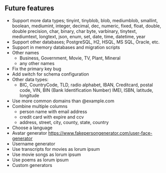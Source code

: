 
## Future features

- Support more data types;
  tinyint, tinyblob, blob, mediumblob, smallint, boolean, mediumint, integer, decimal,
  dec, numeric, fixed, float, double, double precision, char, binary, char byte, 
  varbinary, tinytext, mediumtext, longtext, json, enum, set, date, time, datetime,
  year
- Support other databases;
  PostgreSQL, H2, HSQL, MS SQL, Oracle, etc.
- Support in memory databases and migration scripts
- Other names
  - Business, Government, Movie, TV, Plant, Mineral
  - any other names
- Fix the primary key bug
- Add switch for schema configuration
- Other data types:
  - BIC, CountryCode, TLD, radio alphabet, IBAN, 
    Creditcard, postal code, VIN, BIN (Bank Identification Number)
    IMEI, ISBN, latitude, longitude
- Use more common domains than @example.com
- Combine multiple columns
  - person name with email address
  - credit card with expire and ccv
  - address, street, city, county, state, country
- Choose a language
- Avatar generator
  https://www.fakepersongenerator.com/user-face-generator
- Username generator
- Use transcripts for movies as lorum ipsum
- Use movie songs as lorum ipsum
- Use poems as lorum ipsum
- Custom generators
